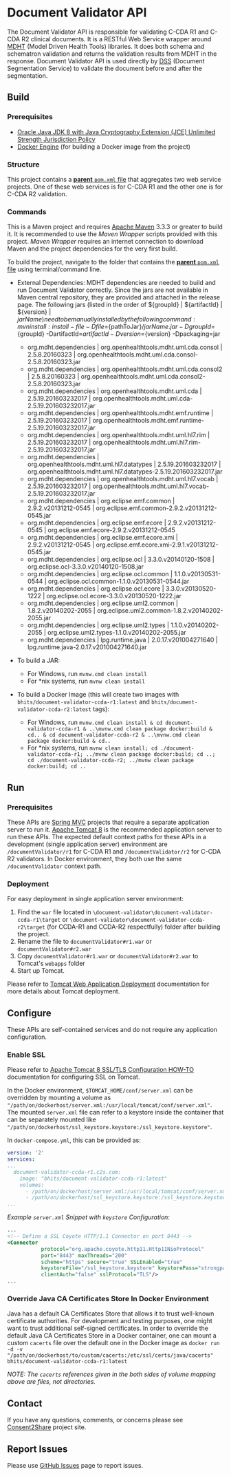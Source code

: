 # Document Validator  API

The Document Validator API is responsible for validating C-CDA R1 and C-CDA R2 clinical documents. It is a RESTful Web Service wrapper around [MDHT](https://www.projects.openhealthtools.org/sf/projects/mdht/) (Model Driven Health Tools) libraries. It does both schema and schematron validation and returns the validation results from MDHT in the response. Document Validator API is used directly by [DSS](https://github.com/bhits/dss-api) (Document Segmentation Service) to validate the document before and after the segmentation.

## Build

### Prerequisites

+ [Oracle Java JDK 8 with Java Cryptography Extension (JCE) Unlimited Strength Jurisdiction Policy](http://www.oracle.com/technetwork/java/javase/downloads/index.html)
+ [Docker Engine](https://docs.docker.com/engine/installation/) (for building a Docker image from the project)

### Structure

This project contains a [**parent** `pom.xml` file](document-validator/pom.xml) that aggregates two web service projects. One of these web services is for C-CDA R1 and the other one is for C-CDA R2 validation.

### Commands

This is a Maven project and requires [Apache Maven](https://maven.apache.org/) 3.3.3 or greater to build it. It is recommended to use the *Maven Wrapper* scripts provided with this project. *Maven Wrapper* requires an internet connection to download Maven and the project dependencies for the very first build.

To build the project, navigate to the folder that contains the [**parent** `pom.xml` file](document-validator/pom.xml) using terminal/command line.

+ External Dependencies:
  MDHT dependencies are needed to build and run Document Validator correctly. Since the jars are not available in Maven central repository, they are provided and attached in the release page. The following jars (listed in the order of ${groupId}  | ${artifactId}  | ${version}  | ${jarName} ) need to be manually installed by the following command : mvn install:install-file -Dfile=${pathToJar}/${jarName}.jar -DgroupId=${groupId} -DartifactId=${artifactId} -Dversion=${version} -Dpackaging=jar
           
    + org.mdht.dependencies   | org.openhealthtools.mdht.uml.cda.consol   | 2.5.8.20160323   | org.openhealthtools.mdht.uml.cda.consol-2.5.8.20160323.jar
    + org.mdht.dependencies   | org.openhealthtools.mdht.uml.cda.consol2   | 2.5.8.20160323   | org.openhealthtools.mdht.uml.cda.consol2-2.5.8.20160323.jar
    + org.mdht.dependencies   | org.openhealthtools.mdht.uml.cda   | 2.5.19.201603232017   | org.openhealthtools.mdht.uml.cda-2.5.19.201603232017.jar
    + org.mdht.dependencies   | org.openhealthtools.mdht.emf.runtime   | 2.5.19.201603232017   | org.openhealthtools.mdht.emf.runtime-2.5.19.201603232017.jar
    + org.mdht.dependencies   | org.openhealthtools.mdht.uml.hl7.rim   | 2.5.19.201603232017   | org.openhealthtools.mdht.uml.hl7.rim-2.5.19.201603232017.jar
    + org.mdht.dependencies   | org.openhealthtools.mdht.uml.hl7.datatypes   | 2.5.19.201603232017   | org.openhealthtools.mdht.uml.hl7.datatypes-2.5.19.201603232017.jar
    + org.mdht.dependencies   | org.openhealthtools.mdht.uml.hl7.vocab   | 2.5.19.201603232017   | org.openhealthtools.mdht.uml.hl7.vocab-2.5.19.201603232017.jar
    + org.mdht.dependencies   | org.eclipse.emf.common   | 2.9.2.v20131212-0545   | org.eclipse.emf.common-2.9.2.v20131212-0545.jar
    + org.mdht.dependencies   | org.eclipse.emf.ecore   | 2.9.2.v20131212-0545   | org.eclipse.emf.ecore-2.9.2.v20131212-0545
    + org.mdht.dependencies   | org.eclipse.emf.ecore.xmi   | 2.9.2.v20131212-0545   | org.eclipse.emf.ecore.xmi-2.9.1.v20131212-0545.jar
    + org.mdht.dependencies   | org.eclipse.ocl   | 3.3.0.v20140120-1508   | org.eclipse.ocl-3.3.0.v20140120-1508.jar
    + org.mdht.dependencies   | org.eclipse.ocl.common   | 1.1.0.v20130531-0544   | org.eclipse.ocl.common-1.1.0.v20130531-0544.jar
    + org.mdht.dependencies   | org.eclipse.ocl.ecore   | 3.3.0.v20130520-1222   | org.eclipse.ocl.ecore-3.3.0.v20130520-1222.jar
    + org.mdht.dependencies   | org.eclipse.uml2.common   | 1.8.2.v20140202-2055   | org.eclipse.uml2.common-1.8.2.v20140202-2055.jar
    + org.mdht.dependencies   | org.eclipse.uml2.types   | 1.1.0.v20140202-2055   | org.eclipse.uml2.types-1.1.0.v20140202-2055.jar
    + org.mdht.dependencies   | lpg.runtime.java   | 2.0.17.v201004271640   | lpg.runtime.java-2.0.17.v201004271640.jar    

+ To build a JAR:
    + For Windows, run `mvnw.cmd clean install`
    + For *nix systems, run `mvnw clean install`
+ To build a Docker Image (this will create two images with `bhits/document-validator-ccda-r1:latest` and `bhits/document-validator-ccda-r2:latest` tags):
    + For Windows, run `mvnw.cmd clean install & cd document-validator-ccda-r1 & ..\mvnw.cmd clean package docker:build & cd.. & cd document-validator-ccda-r2 & ..\mvnw.cmd clean package docker:build & cd..`
    + For *nix systems, run `mvnw clean install; cd ./document-validator-ccda-r1; ../mvnw clean package docker:build; cd ..; cd ./document-validator-ccda-r2; ../mvnw clean package docker:build; cd ..`

## Run

### Prerequisites

These APIs are [Spring MVC](http://docs.spring.io/spring/docs/current/spring-framework-reference/html/mvc.html) projects that require a separate application server to run it. [Apache Tomcat 8](http://tomcat.apache.org/) is the recommended application server to run these APIs. The expected default context paths for these APIs in a development (single application server) environment are `/documentValidator/r1` for C-CDA R1 and `/documentValidator/r2` for C-CDA R2 validators. In Docker environment, they both use the same `/documentValidator` context path.

### Deployment

For easy deployment in single application server environment:

1. Find the `war` file located in `\document-validator\document-validator-ccda-r1\target` or `\document-validator\document-validator-ccda-r2\target` (for CCDA-R1 and CCDA-R2 respectfully) folder after building the project.
2. Rename the file to `documentValidator#r1.war` or `documentValidator#r2.war`
3. Copy `documentValidator#r1.war` or `documentValidator#r2.war` to Tomcat's `webapps` folder
4. Start up Tomcat.

Please refer to [Tomcat Web Application Deployment](http://tomcat.apache.org/tomcat-8.0-doc/deployer-howto.html) documentation for more details about Tomcat deployment.

## Configure

These APIs are self-contained services and do not require any application configuration.

### Enable SSL

Please refer to [Apache Tomcat 8 SSL/TLS Configuration HOW-TO](https://tomcat.apache.org/tomcat-8.0-doc/ssl-howto.html) documentation for configuring SSL on Tomcat.

In the Docker environment, `$TOMCAT_HOME/conf/server.xml` can be overridden by mounting a volume as `"/path/on/dockerhost/server.xml:/usr/local/tomcat/conf/server.xml"`. The mounted `server.xml` file can refer to a keystore inside the container that can be separately mounted like `"/path/on/dockerhost/ssl_keystore.keystore:/ssl_keystore.keystore"`.

In `docker-compose.yml`, this can be provided as:

```yml
version: '2'
services:
...
  document-validator-ccda-r1.c2s.com:
    image: "bhits/document-validator-ccda-r1:latest"
    volumes:
      - /path/on/dockerhost/server.xml:/usr/local/tomcat/conf/server.xml
      - /path/on/dockerhost/ssl_keystore.keystore:/ssl_keystore.keystore
...
```

*Example `server.xml` Snippet with `keystore` Configuration:*
```xml
...
<!-- Define a SSL Coyote HTTP/1.1 Connector on port 8443 -->
<Connector
           protocol="org.apache.coyote.http11.Http11NioProtocol"
           port="8443" maxThreads="200"
           scheme="https" secure="true" SSLEnabled="true"
           keystoreFile="/ssl_keystore.keystore" keystorePass="strongpassword"
           clientAuth="false" sslProtocol="TLS"/>
...
```

### Override Java CA Certificates Store In Docker Environment

Java has a default CA Certificates Store that allows it to trust well-known certificate authorities. For development and testing purposes, one might want to trust additional self-signed certificates. In order to override the default Java CA Certificates Store in a Docker container, one can mount a custom `cacerts` file over the default one in the Docker image as `docker run -d -v "/path/on/dockerhost/to/custom/cacerts:/etc/ssl/certs/java/cacerts" bhits/document-validator-ccda-r1:latest`

*NOTE: The `cacerts` references given in the both sides of volume mapping above are files, not directories.*

[//]: # (## API Documentation)

[//]: # (## Notes)

[//]: # (## Contribute)

## Contact

If you have any questions, comments, or concerns please see [Consent2Share](https://bhits.github.io/consent2share/) project site.

## Report Issues

Please use [GitHub Issues](https://github.com/bhits/document-validator/issues) page to report issues.

[//]: # (License)